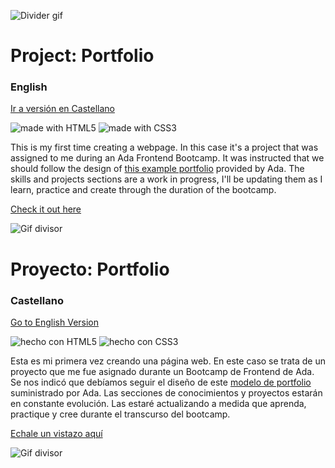 ![Divider gif](https://media.giphy.com/media/aL6aRLapF5tbZxRTmC/giphy.gif)

<a name="english_version"></a>
# Project: Portfolio
### English
[Ir a versión en Castellano](#spanish_version)

![made with HTML5](https://img.shields.io/badge/made%20with-HTML5-orange)
![made with CSS3](https://img.shields.io/badge/made%20with-CSS3-blue)

This is my first time creating a webpage. In this case it's a project that was assigned to me during an Ada Frontend Bootcamp. It was instructed that we should follow the design of [this example portfolio](https://frontend-proyecto-portfolio.adaitw.org/) provided by Ada.
The skills and projects sections are a work in progress, I'll be updating them as I learn, practice and create through the duration of the bootcamp.

[Check it out here](https://carosanchezl.github.io/portfolio-ada/)

![Gif divisor](https://media.giphy.com/media/aL6aRLapF5tbZxRTmC/giphy.gif)

<a name="spanish_version"></a>
# Proyecto: Portfolio
### Castellano
[Go to English Version](#english_version)

![hecho con HTML5](https://img.shields.io/badge/hecho%20con-HTML5-orange)
![hecho con CSS3](https://img.shields.io/badge/hecho%20con-CSS3-blue)

Esta es mi primera vez creando una página web. En este caso se trata de un proyecto que me fue asignado durante un Bootcamp de Frontend de Ada. Se nos indicó que debíamos seguir el diseño de este [modelo de portfolio](https://frontend-proyecto-portfolio.adaitw.org/) suministrado por Ada.
Las secciones de conocimientos y proyectos estarán en constante evolución. Las estaré actualizando a medida que aprenda, practique y cree durante el transcurso del bootcamp.

[Echale un vistazo aquí](https://carosanchezl.github.io/portfolio-ada/)

![Gif divisor](https://media.giphy.com/media/aL6aRLapF5tbZxRTmC/giphy.gif)